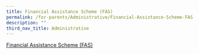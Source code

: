 ```yaml
---
title: Financial Assistance Scheme (FAS)
permalink: /for-parents/Administrative/Financial-Assistance-Scheme-FAS
description: ""
third_nav_title: Administrative
---
```

[Financial Assistance Scheme (FAS)](https://www.moe.gov.sg/financial-matters/financial-assistance)